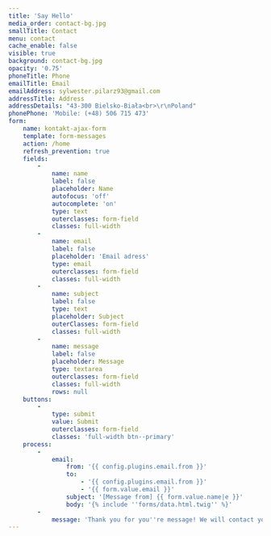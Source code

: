 ```yaml
---
title: 'Say Hello'
media_order: contact-bg.jpg
smallTitle: Contact
menu: contact
cache_enable: false
visible: true
background: contact-bg.jpg
opacity: '0.75'
phoneTitle: Phone
emailTitle: Email
emailAddress: sylwester.pilarz93@gmail.com
addressTitle: Address
addressDetails: "43-300 Bielsko-Biała<br>\r\nPoland"
phonePhone: 'Mobile: (+48) 506 715 473'
form:
    name: kontakt-ajax-form
    template: form-messages
    action: /home
    refresh_prevention: true
    fields:
        -
            name: name
            label: false
            placeholder: Name
            autofocus: 'off'
            autocomplete: 'on'
            type: text
            outerclasses: form-field
            classes: full-width
        -
            name: email
            label: false
            placeholder: 'Email adress'
            type: email
            outerclasses: form-field
            classes: full-width
        -
            name: subject
            label: false
            type: text
            placeholder: Subject
            outerClasses: form-field
            classes: full-width
        -
            name: message
            label: false
            placeholder: Message
            type: textarea
            outerclasses: form-field
            classes: full-width
            rows: null
    buttons:
        -
            type: submit
            value: Submit
            outerclasses: form-field
            classes: 'full-width btn--primary'
    process:
        -
            email:
                from: '{{ config.plugins.email.from }}'
                to:
                    - '{{ config.plugins.email.from }}'
                    - '{{ form.value.email }}'
                subject: '[Message from] {{ form.value.name|e }}'
                body: '{% include ''forms/data.html.twig'' %}'
        -
            message: 'Thank you for you''re message! We will contact you shortly'
---
```


